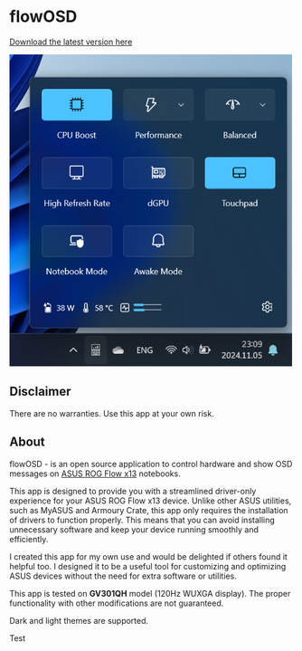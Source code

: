 # flowOSD

[Download the latest version here](https://github.com/albertakhmetov/flowOSD/releases/download/v3.4.0/flowOSD-3.4.0.exe)

<img width="500" alt="main" src="./.www/main.png"/>

## Disclaimer

There are no warranties. Use this app at your own risk.

## About

flowOSD - is an open source application to control hardware and show OSD messages on [ASUS ROG Flow x13](https://rog.asus.com/laptops/rog-flow/2021-rog-flow-x13-series/) notebooks. 

This app is designed to provide you with a streamlined driver-only experience for your ASUS ROG Flow x13 device. Unlike other ASUS utilities, such as MyASUS and Armoury Crate, this app only requires the installation of drivers to function properly. This means that you can avoid installing unnecessary software and keep your device running smoothly and efficiently.

I created this app for my own use and would be delighted if others found it helpful too. I designed it to be a useful tool for customizing and optimizing ASUS devices without the need for extra software or utilities.

This app is tested on **GV301QH** model (120Hz WUXGA display). The proper functionality with other modifications are not guaranteed. 

Dark and light themes are supported.

Test